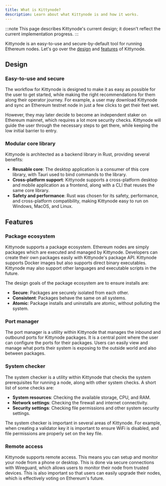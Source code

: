 ```yaml
---
title: What is Kittynode?
description: Learn about what Kittynode is and how it works.
---
```


:::note
This page describes Kittynode's current design; it doesn't reflect the current implementation progress.
:::

Kittynode is an easy-to-use and secure-by-default tool for running Ethereum nodes. Let's go over the [design](#design) and [features](#features) of Kittynode.

## Design

### Easy-to-use and secure

The workflow for Kittynode is designed to make it as easy as possible for the user to get started, while making the right recommendations for them along their operator journey. For example, a user may download Kittynode and sync an Ethereum testnet node in just a few clicks to get their feet wet.

However, they may later decide to become an independent staker on Ethereum mainnet, which requires a lot more security checks. Kittynode will guide the user through the necessary steps to get there, while keeping the low initial barrier to entry.

### Modular core library

Kittynode is architected as a backend library in Rust, providing several benefits:

- **Reusable core**: The desktop application is a consumer of this core library, with Tauri used to bind commands to the library.
- **Cross-platform support**: Kittynode supports a cross-platform desktop and mobile application as a frontend, along with a CLI that reuses the same core library.
- **Safety and performance**: Rust was chosen for its safety, performance, and cross-platform compatibility, making Kittynode easy to run on Windows, MacOS, and Linux.

## Features

### Package ecosystem

Kittynode supports a package ecosystem. Ethereum nodes are simply packages which are executed and managed by Kittynode. Developers can create their own packages easily with Kittynode's package API. Kittynode supports Docker images but also supports direct binary executables. Kittynode may also support other languages and executable scripts in the future.

The design goals of the package ecosystem are to ensure installs are:

- **Secure**: Packages are securely isolated from each other.
- **Consistent**: Packages behave the same on all systems.
- **Atomic**: Package installs and uninstalls are atomic, without polluting the system.

### Port manager

The port manager is a utility within Kittynode that manages the inbound and outbound ports for Kittynode packages. It is a central point where the user can configure the ports for their packages. Users can easily view and manage what ports their system is exposing to the outside world and also between packages.

### System checker

The system checker is a utility within Kittynode that checks the system prerequisites for running a node, along with other system checks. A short list of some checks are:

- **System resources**: Checking the available storage, CPU, and RAM.
- **Network settings**: Checking the firewall and internet connectivity.
- **Security settings**: Checking file permissions and other system security settings.

The system checker is important in several areas of Kittynode. For example, when creating a validator key it is important to ensure WiFi is disabled, and file permissions are properly set on the key file.

### Remote access

Kittynode supports remote access. This means you can setup and monitor your node from a phone or desktop. This is done via secure connections with Wireguard, which allows users to monitor their node from trusted devices. This is also important so that users can easily upgrade their nodes, which is effectively voting on Ethereum's future.
